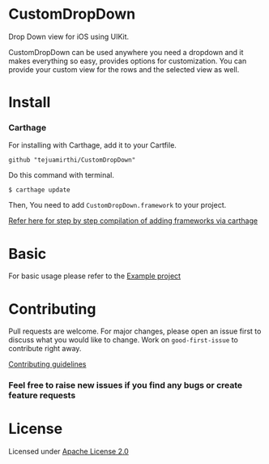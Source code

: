 # CustomDropDown

Drop Down view for iOS using UIKit.

CustomDropDown can be used anywhere you need a dropdown and it makes everything so easy, provides options for customization. You can provide your custom view for the rows and the selected view as well.

# Install

### Carthage
For installing with Carthage, add it to your Cartfile.

```
github "tejuamirthi/CustomDropDown"
```

Do this command with terminal.

```
$ carthage update
```

Then, You need to add `CustomDropDown.framework` to your project. 

[Refer here for step by step compilation of adding frameworks via carthage](https://github.com/Carthage/Carthage)


# Basic
For basic usage please refer to the [Example project](https://github.com/tejuamirthi/CustomDropDown/tree/main/Example)


# Contributing
Pull requests are welcome. For major changes, please open an issue first to discuss what you would like to change. Work on `good-first-issue` to contribute right away. 

[Contributing guidelines](https://github.com/tejuamirthi/CustomDropDown/blob/main/CONTRIBUTING.md)

### Feel free to raise new issues if you find any bugs or create feature requests

# License
Licensed under [Apache License 2.0
](https://github.com/tejuamirthi/CustomDropDown/blob/main/LICENSE)
